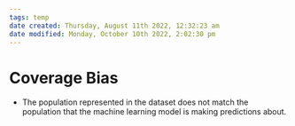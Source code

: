 ```yaml
---
tags: temp
date created: Thursday, August 11th 2022, 12:32:23 am
date modified: Monday, October 10th 2022, 2:02:30 pm
---
```


# Coverage Bias
- The population represented in the dataset does not match the population that the machine learning model is making predictions about.

